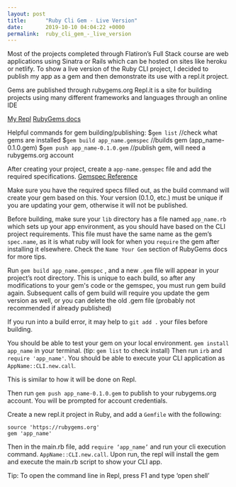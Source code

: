 ```yaml
---
layout: post
title:      "Ruby Cli Gem - Live Version"
date:       2019-10-10 04:04:22 +0000
permalink:  ruby_cli_gem_-_live_version
---
```



Most of the projects completed through Flatiron’s Full Stack course are web applications using Sinatra or Rails which can be hosted on sites like heroku or netlify. To show a live version of the Ruby CLI project, I decided to publish my app as a gem and then demonstrate its use with a repl.it project. 

Gems are published through rubygems.org
Repl.it is a site for building projects using many different frameworks and languages through an online IDE

[My Repl](https://repl.it/@jkam17/top-box-office-cli-gem)
[RubyGems docs](https://guides.rubygems.org/make-your-own-gem/)

Helpful commands for gem building/publishing:
$`gem list`  //check what gems are installed
$`gem build app_name.gemspec`  //builds gem (app_name-0.1.0.gem)
$`gem push app_name-0.1.0.gem` //publish gem, will need a rubygems.org account

After creating your project, create a `app-name.gemspec` file and add the required specifications.
[Gemspec Reference](https://guides.rubygems.org/specification-reference/)

Make sure you have the required specs filled out, as the build command will create your gem based on this. Your version (0.1.0, etc.) must be unique if you are updating your gem, otherwise it will not be published. 

Before building, make sure your `lib` directory has a file named `app_name.rb` which sets up your app environment, as you should have based on the CLI project requirements. This file must have the same name as the gem’s `spec.name`, as it is what ruby will look for when you `require` the gem after installing it elsewhere. Check the `Name Your Gem` section of RubyGems docs for more tips.

Run `gem build app_name.gemspec` , and a new `.gem` file will appear in your project’s root directory. This is unique to each build, so after any modifications to your gem's code or the gemspec, you must run gem build again. Subsequent calls of gem build will require you update the gem version as well, or you can delete the old .gem file (probably not recommended if already published)

If you run into a build error, it may help to `git add .` your files before building.

You should be able to test your gem on your local environment. `gem install app_name` in your terminal. (tip: `gem list` to check install) Then run `irb` and `require 'app_name'`. You should be able to execute your CLI application as `AppName::CLI.new.call`.

This is similar to how it will be done on Repl.

Then run `gem push app_name-0.1.0.gem` to publish to  your rubygems.org account. You will be prompted for account credentials.

Create a new repl.it project in Ruby, and add a `Gemfile` with the following:
``` 
source 'https://rubygems.org'
gem 'app_name' 
```

Then in the main.rb file, add `require ‘app_name’` and run your cli execution command. `AppName::CLI.new.call`. Upon run, the repl will install the gem and execute the main.rb script to show your CLI app.

Tip: To open the command line in Repl, press F1 and type ‘open shell’



